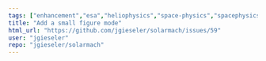 ```yaml
---
tags: ["enhancement","esa","heliophysics","space-physics","spacephysics","spaceweather"]
title: "Add a small figure mode"
html_url: "https://github.com/jgieseler/solarmach/issues/59"
user: "jgieseler"
repo: "jgieseler/solarmach"
---
```


